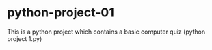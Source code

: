 # python-project-01
This is a python project which contains a basic computer quiz (python project 1.py)
